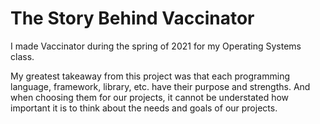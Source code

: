 # The Story Behind Vaccinator

I made Vaccinator during the spring of 2021 for my Operating Systems class.

My greatest takeaway from this project was that each programming language, framework, library, etc. have their purpose and strengths. And when choosing them for our projects, it cannot be understated how important it is to think about the needs and goals of our projects.
